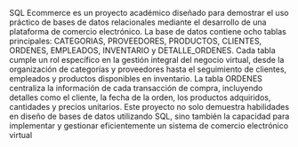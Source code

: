 SQL Ecommerce es un proyecto académico diseñado para demostrar el uso práctico de bases de datos relacionales mediante el desarrollo de una plataforma de comercio electrónico.
La base de datos contiene ocho tablas principales: CATEGORIAS, PROVEEDORES, PRODUCTOS, CLIENTES, ORDENES, EMPLEADOS, INVENTARIO y DETALLE_ORDENES.
Cada tabla cumple un rol específico en la gestión integral del negocio virtual, desde la organización de categorías y proveedores hasta el seguimiento de clientes, empleados y productos disponibles en inventario.
La tabla ORDENES centraliza la información de cada transacción de compra, incluyendo detalles como el cliente, la fecha de la orden, los productos adquiridos, cantidades y precios unitarios. Este proyecto no solo demuestra habilidades en diseño de bases de datos utilizando SQL, sino también la capacidad para implementar y gestionar eficientemente un sistema de comercio electrónico virtual